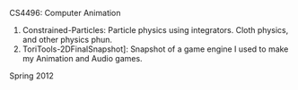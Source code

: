 CS4496: Computer Animation


1. Constrained-Particles: Particle physics using integrators. Cloth physics, and other physics phun. 
2. ToriTools-2DFinalSnapshot]: Snapshot of a game engine I used to make my Animation and Audio games.


Spring 2012
